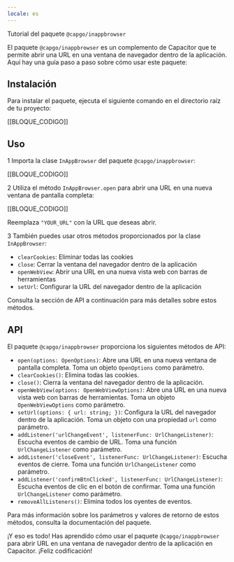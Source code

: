 ```yaml
---
locale: es
---
```


Tutorial del paquete `@capgo/inappbrowser`

El paquete `@capgo/inappbrowser` es un complemento de Capacitor que te permite abrir una URL en una ventana de navegador dentro de la aplicación. Aquí hay una guía paso a paso sobre cómo usar este paquete:

## Instalación

Para instalar el paquete, ejecuta el siguiente comando en el directorio raíz de tu proyecto:

[[BLOQUE_CODIGO]]

## Uso

1 Importa la clase `InAppBrowser` del paquete `@capgo/inappbrowser`:

   [[BLOQUE_CODIGO]]

2 Utiliza el método `InAppBrowser.open` para abrir una URL en una nueva ventana de pantalla completa:

   [[BLOQUE_CODIGO]]

   Reemplaza `"YOUR_URL"` con la URL que deseas abrir.

3 También puedes usar otros métodos proporcionados por la clase `InAppBrowser`:

   - `clearCookies`: Eliminar todas las cookies
   - `close`: Cerrar la ventana del navegador dentro de la aplicación
   - `openWebView`: Abrir una URL en una nueva vista web con barras de herramientas
   - `setUrl`: Configurar la URL del navegador dentro de la aplicación

   Consulta la sección de API a continuación para más detalles sobre estos métodos.

## API

El paquete `@capgo/inappbrowser` proporciona los siguientes métodos de API:

- `open(options: OpenOptions)`: Abre una URL en una nueva ventana de pantalla completa. Toma un objeto `OpenOptions` como parámetro.
- `clearCookies()`: Elimina todas las cookies.
- `close()`: Cierra la ventana del navegador dentro de la aplicación.
- `openWebView(options: OpenWebViewOptions)`: Abre una URL en una nueva vista web con barras de herramientas. Toma un objeto `OpenWebViewOptions` como parámetro.
- `setUrl(options: { url: string; })`: Configura la URL del navegador dentro de la aplicación. Toma un objeto con una propiedad `url` como parámetro.
- `addListener('urlChangeEvent', listenerFunc: UrlChangeListener)`: Escucha eventos de cambio de URL. Toma una función `UrlChangeListener` como parámetro.
- `addListener('closeEvent', listenerFunc: UrlChangeListener)`: Escucha eventos de cierre. Toma una función `UrlChangeListener` como parámetro.
- `addListener('confirmBtnClicked', listenerFunc: UrlChangeListener)`: Escucha eventos de clic en el botón de confirmar. Toma una función `UrlChangeListener` como parámetro.
- `removeAllListeners()`: Elimina todos los oyentes de eventos.

Para más información sobre los parámetros y valores de retorno de estos métodos, consulta la documentación del paquete.

¡Y eso es todo! Has aprendido cómo usar el paquete `@capgo/inappbrowser` para abrir URL en una ventana de navegador dentro de la aplicación en Capacitor. ¡Feliz codificación!